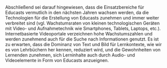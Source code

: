 <!-- filename: 07_Fazit.md -->
<!-- title: Fazit -->

Abschließend sei darauf hingewiesen, dass die Einsatzbereiche für Educasts vermutlich in den nächsten Jahren wachsen werden, da die Technologien für die Erstellung von Educasts zunehmen und immer weiter verbreitet sind (vgl. Wachstumsraten von kleinen technologischen Geräten mit Video- und Aufnahmetechnik wie Smartphones, Tablets, Laptops, etc.). Internetbasierte Videoportale verzeichnen hohe Wachstumszahlen und werden zunehmend auch für die Suche nach Informationen genutzt. Es ist zu erwarten, dass die Dominanz von Text und Bild für Lernkontexte, wie wir es von Lehrbüchern her kennen, reduziert wird, und die Gewohnheiten von Lernenden zunehmen, sich Lerninhalte auch durch Audio- und Videoelemente in Form von Educasts anzueignen.
